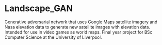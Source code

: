 # Landscape_GAN
Generative adversarial network that uses Google Maps satellite imagery and Nasa elevation data to generate new satellite images with elevation data. Intended for use in video games as world maps. Final year project for BSc Computer Science at the University of Liverpool.
